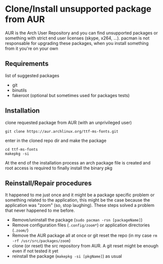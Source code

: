 # Clone/Install unsupported package from AUR
AUR is the Arch User Repository and you can find unsupported packages or something with strict end user licenses
(skype, x264, ...). pacman is not responsable for upgrading these packages, when you install something from it you're
on your own

## Requirements
list of suggested packages
- git
- binutils
- fakeroot (optional but sometimes used for packages tests)

## Installation
clone requested package from AUR (with an unprivileged user)
```
git clone https://aur.archlinux.org/ttf-ms-fonts.git
```
enter in the cloned repo dir and make the package
```
cd ttf-ms-fonts
makepkg -si
```
At the end of the installation process an arch package file is created and root access is required to finally install
the binary pkg

## Reinstall/Repair procedures
It happened to me just once and it might be a package specific problem or something related to the application, this might be the case because the application was "zoom" (so, stop laughing). These steps solved a problem that never happened to me before.
- Remove/uninstall the package (`sudo pacman -rsn [packageName]`)
- Remove configuration files (`.config/zoom*`) or application directories (`.zoom/`)
- Remove the AUR package all at once or git reset the repo (in my case `rm -rf /usr/src/packages/zoom`)
- clone (or reset) the src repository from AUR. A git reset might be enough even if not tested it yet
- reinstall the package (`makepkg -si [pkgName]`) as usual


